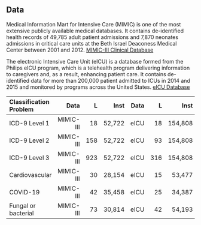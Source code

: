 ## Data  

Medical Information Mart for Intensive Care (MIMIC) is one of the most extensive publicly available medical databases. It contains de-identified health records of 49,785 adult patient admissions and 7,870 neonates admissions in critical care units at the Beth Israel Deaconess Medical Center between 2001 and 2012. [MIMIC-III Clinical Database](https://physionet.org/works/MIMICIIIClinicalDatabase/access.shtml)

The electronic Intensive Care Unit (eICU) is a database formed from the Philips eICU program, which is a telehealth program delivering information to caregivers and, as a result, enhancing patient care. It contains de-identified data for more than 200,000 patient admitted to ICUs in 2014 and 2015 and monitored by programs across the United States. [eICU Database](https://eicu-crd.mit.edu/)

|Classification Problem | Data  | L  | Inst   |  Data  | L  | Inst  |  
| :------ | --------: | --------: | -----: | --------: | --------: | -----: |
|ICD-9 Level 1 | MIMIC-III |   18 | 52,722   |  eICU | 18 |154,808   | 
|ICD-9 Level 2 | MIMIC-III | 158 | 52,722   |  eICU  | 93 |154,808     | 
|ICD-9 Level 3 | MIMIC-III | 923 | 52,722   |  eICU  | 316 | 154,808   | 
|Cardiovascular | MIMIC-III | 30 | 28,154   |  eICU | 15 | 53,477 | 
|COVID-19 | MIMIC-III | 42|35,458   |  eICU  | 25 | 34,387 |
|Fungal or bacterial | MIMIC-III | 73 | 30,814   |  eICU | 42|54,193|        

 


